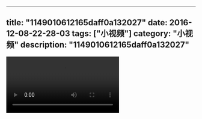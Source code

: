 
---
title: "1149010612165daff0a132027"
date: 2016-12-08-22-28-03
tags: ["小视频"]
category: "小视频"
description: "1149010612165daff0a132027"
---
<video src="http://ohtsqip0g.bkt.clouddn.com/1149010612165daff0a132027.mp4" controls="controls"></video>
